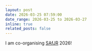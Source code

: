 ```yaml
---
layout: post
date: 2026-03-25 07:59:00
date_range: 2026-03-25 to 2026-03-27
inline: true
related_posts: false
---
```


I am co-organising [SAfJR](https://www.safjr.org/) 2026! 